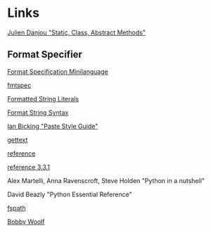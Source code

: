 # Links

[Julien Danjou "Static, Class, Abstract Methods"](https://fpy.li/11-2)

## Format Specifier
[Format Specification Minilanguage](https://fpy.li/11-3)

[fmtspec](https://fpy.li/fmtspec)

[Formatted String Literals](https://fpy.li/11-4)

[Format String Syntax](https://fpy.li/11-5)

[Ian Bicking "Paste Style Guide"](https://fpy.li/11-8)

[gettext](https://fpy.li/11-10)

[reference ](https://fpy.li/dtmodel)

[reference 3.3.1 ](https://fpy.li/11-12)

Alex Martelli, Anna Ravenscroft, Steve Holden "Python in a nutshell"

David Beazly "Python Essential Reference"

[fspath ](https://fpy.li/pep519)

[Bobby Woolf ](https://fpy.li/11-13)
